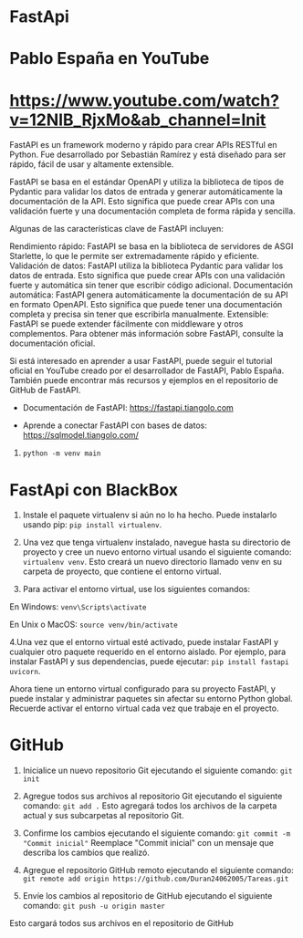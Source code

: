 # FastApi
# Pablo España en YouTube
# https://www.youtube.com/watch?v=12NIB_RjxMo&ab_channel=Init


FastAPI es un framework moderno y rápido para crear APIs RESTful en Python. Fue desarrollado por Sebastián Ramírez y está diseñado para ser rápido, fácil de usar y altamente extensible.

FastAPI se basa en el estándar OpenAPI y utiliza la biblioteca de tipos de Pydantic para validar los datos de entrada y generar automáticamente la documentación de la API. Esto significa que puede crear APIs con una validación fuerte y una documentación completa de forma rápida y sencilla.

Algunas de las características clave de FastAPI incluyen:

Rendimiento rápido: FastAPI se basa en la biblioteca de servidores de ASGI Starlette, lo que le permite ser extremadamente rápido y eficiente.
Validación de datos: FastAPI utiliza la biblioteca Pydantic para validar los datos de entrada. Esto significa que puede crear APIs con una validación fuerte y automática sin tener que escribir código adicional.
Documentación automática: FastAPI genera automáticamente la documentación de su API en formato OpenAPI. Esto significa que puede tener una documentación completa y precisa sin tener que escribirla manualmente.
Extensible: FastAPI se puede extender fácilmente con middleware y otros complementos.
Para obtener más información sobre FastAPI, consulte la documentación oficial.

Si está interesado en aprender a usar FastAPI, puede seguir el tutorial oficial en YouTube creado por el desarrollador de FastAPI, Pablo España. También puede encontrar más recursos y ejemplos en el repositorio de GitHub de FastAPI.

- Documentación de FastAPI:
https://fastapi.tiangolo.com


- Aprende a conectar FastAPI con bases de datos:
https://sqlmodel.tiangolo.com/


1. `python -m venv main`







# FastApi con BlackBox

1. Instale el paquete virtualenv si aún no lo ha hecho. Puede instalarlo usando pip: `pip install virtualenv`.

2. Una vez que tenga virtualenv instalado, navegue hasta su directorio de proyecto y cree un nuevo entorno virtual usando el siguiente comando: `virtualenv venv`.
Esto creará un nuevo directorio llamado venv en su carpeta de proyecto, que contiene el entorno virtual.

3. Para activar el entorno virtual, use los siguientes comandos:

En Windows: `venv\Scripts\activate`

En Unix o MacOS: `source venv/bin/activate`

4.Una vez que el entorno virtual esté activado, puede instalar FastAPI y cualquier otro paquete requerido en el entorno aislado. Por ejemplo, para instalar FastAPI y sus dependencias, puede ejecutar: `pip install fastapi uvicorn`.


Ahora tiene un entorno virtual configurado para su proyecto FastAPI, y puede instalar y administrar paquetes sin afectar su entorno Python global. Recuerde activar el entorno virtual cada vez que trabaje en el proyecto.





# GitHub

1. Inicialice un nuevo repositorio Git ejecutando el siguiente comando: `git init`

2. Agregue todos sus archivos al repositorio Git ejecutando el siguiente comando: `git add .`
Esto agregará todos los archivos de la carpeta actual y sus subcarpetas al repositorio Git.

3. Confirme los cambios ejecutando el siguiente comando: `git commit -m "Commit inicial"`
Reemplace "Commit inicial" con un mensaje que describa los cambios que realizó.

4. Agregue el repositorio GitHub remoto ejecutando el siguiente comando: `git remote add origin https://github.com/Duran24062005/Tareas.git`

5. Envíe los cambios al repositorio de GitHub ejecutando el siguiente comando: `git push -u origin master`

Esto cargará todos sus archivos en el repositorio de GitHub